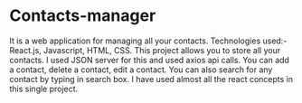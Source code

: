# Contacts-manager
It is a web application for managing all your contacts. Technologies used:- React.js,  Javascript, HTML, CSS.
This project allows you to store all your contacts. I used JSON server for this and used axios api calls.
You can add a contact, delete a contact, edit a contact.
You can also search for any contact by typing in search box.
I have used almost all the react concepts in this single project.

